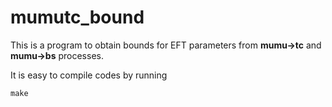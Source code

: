 # mumutc_bound

This is a program to obtain bounds for EFT parameters from **mumu->tc** and **mumu->bs** processes.

It is easy to compile codes by running 
```
make
```
